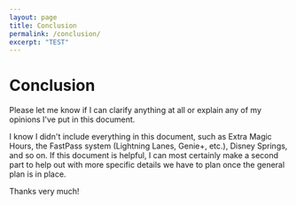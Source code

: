 ```yaml
---
layout: page
title: Conclusion
permalink: /conclusion/
excerpt: "TEST"
---
```


# Conclusion

Please let me know if I can clarify anything at all or explain any of my opinions I've put in this document.

I know I didn't include everything in this document, such as Extra Magic Hours, the FastPass system (Lightning Lanes, Genie+, etc.), Disney Springs, and so on. If this document is helpful, I can most certainly make a second part to help out with more specific details we have to plan once the general plan is in place.

Thanks very much!